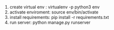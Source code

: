 1. create virtual env : virtualenv -p python3 env
2. activate enviroment: source env/bin/activate
3. install requirements: pip install -r requirements.txt
4. run server: python manage.py runserver
